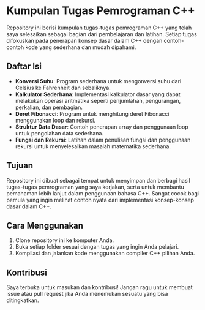 # Kumpulan Tugas Pemrograman C++

Repository ini berisi kumpulan tugas-tugas pemrograman C++ yang telah saya selesaikan sebagai bagian dari pembelajaran dan latihan. Setiap tugas difokuskan pada penerapan konsep dasar dalam C++ dengan contoh-contoh kode yang sederhana dan mudah dipahami.

## Daftar Isi

- **Konversi Suhu**: Program sederhana untuk mengonversi suhu dari Celsius ke Fahrenheit dan sebaliknya.
- **Kalkulator Sederhana**: Implementasi kalkulator dasar yang dapat melakukan operasi aritmatika seperti penjumlahan, pengurangan, perkalian, dan pembagian.
- **Deret Fibonacci**: Program untuk menghitung deret Fibonacci menggunakan loop dan rekursi.
- **Struktur Data Dasar**: Contoh penerapan array dan penggunaan loop untuk pengolahan data sederhana.
- **Fungsi dan Rekursi**: Latihan dalam penulisan fungsi dan penggunaan rekursi untuk menyelesaikan masalah matematika sederhana.

## Tujuan

Repository ini dibuat sebagai tempat untuk menyimpan dan berbagi hasil tugas-tugas pemrograman yang saya kerjakan, serta untuk membantu pemahaman lebih lanjut dalam penggunaan bahasa C++. Sangat cocok bagi pemula yang ingin melihat contoh nyata dari implementasi konsep-konsep dasar dalam C++.

## Cara Menggunakan

1. Clone repository ini ke komputer Anda.
2. Buka setiap folder sesuai dengan tugas yang ingin Anda pelajari.
3. Kompilasi dan jalankan kode menggunakan compiler C++ pilihan Anda.

## Kontribusi

Saya terbuka untuk masukan dan kontribusi! Jangan ragu untuk membuat issue atau pull request jika Anda menemukan sesuatu yang bisa ditingkatkan.
